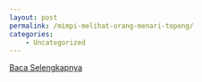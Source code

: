 ```yaml
---
layout: post
permalink: /mimpi-melihat-orang-menari-topeng/
categories:
    - Uncategorized
---
```


[Baca Selengkapnya](/03)